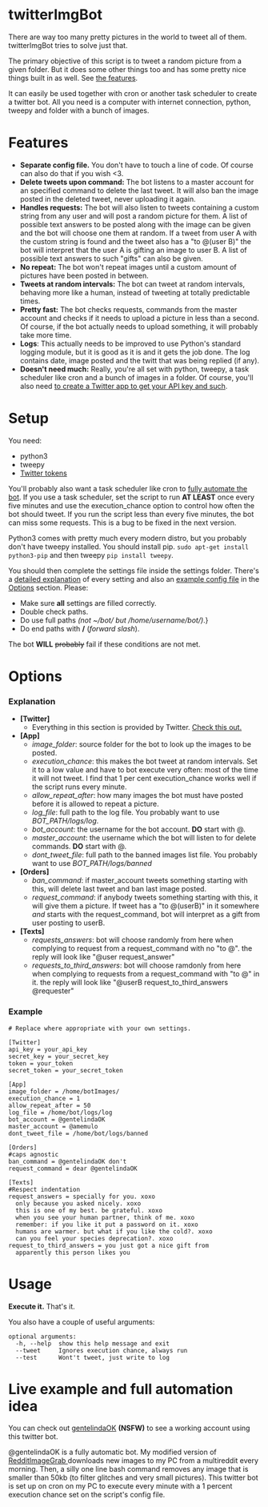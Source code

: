 twitterImgBot
===============

There are way too many pretty pictures in the world to tweet all of them. twitterImgBot tries to solve just that.

The primary objective of this script is to tweet a random picture from a given folder. But it does some other things too and has some pretty nice things built in as well. See [the features](#features).

It can easily be used together with cron or another task scheduler to create a twitter bot. All you need is a computer with internet connection, python, tweepy and folder with a bunch of images.

Features
==============
* **Separate config file.** You don't have to touch a line of code. Of course can also do that if you wish <3.
* **Delete tweets upon command:** The bot listens to a master account for an specified command to delete the last tweet. It will also ban the image posted in the deleted tweet, never uploading it again. 
* **Handles requests:** The bot will also listen to tweets containing a custom string from any user and will post a random picture for them. A list of possible text answers to be posted along with the image can be given and the bot will choose one them at random. If a tweet from user A with the custom string is found and the tweet also has a "to @(user B)" the bot will interpret that the user A is gifting an image to user B. A list of possible text answers to such "gifts" can also be given.
* **No repeat:** The bot won't repeat images until a custom amount of pictures have been posted in between. 
* **Tweets at random intervals:** The bot can tweet at random intervals, behaving more like a human, instead of tweeting at totally predictable times.
* **Pretty fast:** The bot checks requests, commands from the master account and checks if it needs to upload a picture in less than a second. Of course, if the bot actually needs to upload something, it will probably take more time.
* **Logs**: This actually needs to be improved to use Python's standard logging module, but it is good as it is and it gets the job done. The log contains date, image posted and the twitt that was being replied (if any).
* **Doesn't need much:** Really, you're all set with python, tweepy, a task scheduler like cron and a bunch of images in a folder. Of course, you'll also need [to create a Twitter app to get your API key and such](https://dev.twitter.com/oauth/overview/application-owner-access-tokens). 

Setup
===============
You need:
* python3
* tweepy
* [Twitter tokens](https://dev.twitter.com/oauth/overview/application-owner-access-token)

You'll probably also want a task scheduler like cron to [fully automate the bot](#live-example-and-full-automation-idea). If you use a task scheduler, set the script to run **AT LEAST** once every five minutes and use the execution_chance option to control how often the bot should tweet. If you run the script less than every five minutes, the bot can miss some requests. This is a bug to be fixed in the next version. 

Python3 comes with pretty much every modern distro, but you probably don't have tweepy installed. You should install pip.
```sudo apt-get install python3-pip``` and then tweepy ```pip install tweepy```.

You should then complete the settings file inside the settings folder. There's a [detailed explanation](#explanation) of every setting and also an [example config file](#example) in the [Options](#options) section. Please:

* Make sure **all** settings are filled correctly.
* Double check paths.
* Do use full paths *(not ~/bot/ but /home/username/bot/)*.}
* Do end paths with **/** (*forward slash*).

The bot **WILL** ~~probably~~ fail if these conditions are not met. 

Options
===============

### Explanation
- **[Twitter]**
  - Everything in this section is provided by Twitter. [Check this out.](https://dev.twitter.com/oauth/overview/application-owner-access-tokens)
- **[App]**
  - *image_folder*: source folder for the bot to look up the images to be posted.
  - *execution_chance*: this makes the bot tweet at random intervals. Set it to a low value and have to bot execute very often: most of the time it will not tweet. I find that 1 per cent execution_chance works well if the script runs every minute.
  - *allow_repeat_after*: how many images the bot must have posted before it is allowed to repeat a picture.
  - *log_file*: full path to the log file. You probably want to use *BOT_PATH/logs/log*. 
  - *bot_account*: the username for the bot account. **DO** start with @.
  - *master_account*: the username which the bot will listen to for delete commands. **DO** start with @.
  - *dont_tweet_file*: full path to the banned images list file. You probably want to use *BOT_PATH/logs/banned*
- **[Orders]**
  - *ban_command*: if master_account tweets something starting with this, will delete last tweet and ban last image posted.
  - *request_command*: if anybody tweets something starting with this, it will give them a picture. If tweet has a "to @(userB)" in it somewhere *and* starts with the request_command, bot will interpret as a gift from user posting to userB.  
- **[Texts]**
  - *requests_answers*: bot will choose randomly from here when complying to request from a request_command with no "to @". the reply will look like "@user request_answer"
  - *requests_to_third_answers*: bot will choose ramdonly from here when complying to requests from a request_command with "to @" in it. the reply will look like "@userB request_to_third_answers @requester"

### Example
```
# Replace where appropriate with your own settings.

[Twitter]
api_key = your_api_key
secret_key = your_secret_key
token = your_token
secret_token = your_secret_token

[App]
image_folder = /home/botImages/
execution_chance = 1
allow_repeat_after = 50
log_file = /home/bot/logs/log
bot_account = @gentelindaOK
master_account = @amemulo
dont_tweet_file = /home/bot/logs/banned

[Orders]
#caps agnostic
ban_command = @gentelindaOK don't
request_command = dear @gentelindaOK

[Texts]
#Respect indentation
request_answers = specially for you. xoxo
  only because you asked nicely. xoxo
  this is one of my best. be grateful. xoxo
  when you see your human partner, think of me. xoxo
  remember: if you like it put a password on it. xoxo
  humans are warmer. but what if you like the cold?. xoxo
  can you feel your species deprecation?. xoxo
request_to_third_answers = you just got a nice gift from
  apparently this person likes you
```


Usage
===============

**Execute it.** That's it.

You also have a couple of useful arguments:

```
optional arguments:
  -h, --help  show this help message and exit
  --tweet     Ignores execution chance, always run
  --test      Wont't tweet, just write to log
```

Live example and full automation idea
==============
You can check out [gentelindaOK](http://twitter.com/gentelindaOK) **(NSFW)** to see
a working account using this twitter bot.

@gentelindaOK is a fully automatic bot. My modified version of [RedditImageGrab
](https://github.com/joaquinlpereyra/RedditImageGrab)
downloads new images to my PC from a multireddit every morning. Then, a silly
one line bash command removes any image that is smaller than 50kb (to filter
glitches and very small pictures). This twitter bot is set up on cron
on my PC to execute every minute with a 1 percent execution chance set on the script's config file.
